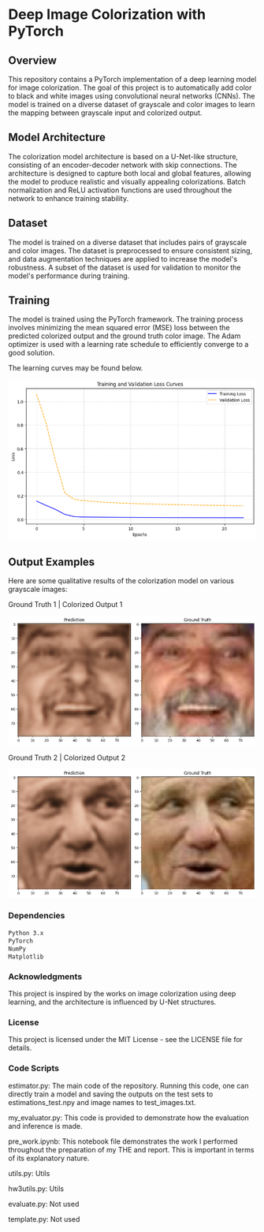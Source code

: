 # Deep Image Colorization with PyTorch

## Overview

This repository contains a PyTorch implementation of a deep learning model for image colorization. The goal of this project is to automatically add color to black and white images using convolutional neural networks (CNNs). The model is trained on a diverse dataset of grayscale and color images to learn the mapping between grayscale input and colorized output.

## Model Architecture

The colorization model architecture is based on a U-Net-like structure, consisting of an encoder-decoder network with skip connections. The architecture is designed to capture both local and global features, allowing the model to produce realistic and visually appealing colorizations. Batch normalization and ReLU activation functions are used throughout the network to enhance training stability.

## Dataset

The model is trained on a diverse dataset that includes pairs of grayscale and color images. The dataset is preprocessed to ensure consistent sizing, and data augmentation techniques are applied to increase the model's robustness. A subset of the dataset is used for validation to monitor the model's performance during training.

## Training

The model is trained using the PyTorch framework. The training process involves minimizing the mean squared error (MSE) loss between the predicted colorized output and the ground truth color image. The Adam optimizer is used with a learning rate schedule to efficiently converge to a good solution.

The learning curves may be found below.

![Learning Curve 1](trainingcurve.png)

## Output Examples

Here are some qualitative results of the colorization model on various grayscale images:


Ground Truth 1 | Colorized Output 1

![Original Image 1](com4.png)

Ground Truth 2 | Colorized Output 2

![Original Image 2](com2.png)

### Dependencies

    Python 3.x
    PyTorch
    NumPy
    Matplotlib

### Acknowledgments

This project is inspired by the works on image colorization using deep learning, and the architecture is influenced by U-Net structures.

### License

This project is licensed under the MIT License - see the LICENSE file for details.

### Code Scripts

estimator.py: The main code of the repository. Running this code, one can directly train a model and saving the outputs on the test sets to estimations_test.npy and image names to test_images.txt.

my_evaluator.py: This code is provided to demonstrate how the evaluation and inference is made.

pre_work.ipynb: This notebook file demonstrates the work I performed throughout the preparation of my THE and report. This is important in terms of its explanatory nature.

utils.py: Utils

hw3utils.py: Utils

evaluate.py: Not used

template.py: Not used
